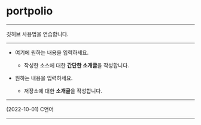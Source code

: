 # portpolio
********************
깃허브 사용법을 연습합니다.
***

- 여기에 원하는 내용을 입력하세요.

  - 작성한 소스에 대한 **간단한 소개글**을 작성합니다.

- 원하는 내용을 입력하세요.

  - 저장소에 대한 **소개글**을 작성합니다.

***
(2022-10-01) C언어
***
